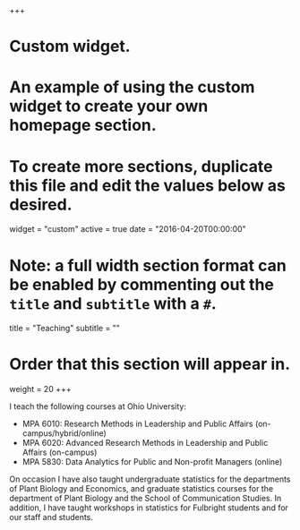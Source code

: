 +++
# Custom widget.
# An example of using the custom widget to create your own homepage section.
# To create more sections, duplicate this file and edit the values below as desired.
widget = "custom"
active = true
date = "2016-04-20T00:00:00"

# Note: a full width section format can be enabled by commenting out the `title` and `subtitle` with a `#`.
title = "Teaching"
subtitle = ""

# Order that this section will appear in.
weight = 20
+++

I teach the following courses at Ohio University: 

- MPA 6010: Research Methods in Leadership and Public Affairs (on-campus/hybrid/online)
- MPA 6020: Advanced Research Methods in Leadership and Public Affairs (on-campus) 
- MPA 5830: Data Analytics for Public and Non-profit Managers (online)

On occasion I have also taught undergraduate statistics for the departments of Plant Biology and Economics, and graduate statistics courses for the department of Plant Biology and the School of Communication Studies. In addition, I have taught workshops in statistics for Fulbright students and for our staff and students. 

